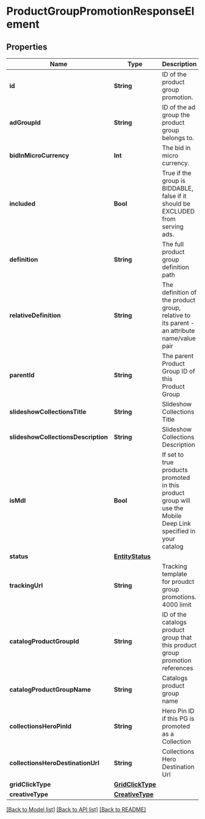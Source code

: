 # ProductGroupPromotionResponseElement

## Properties
Name | Type | Description | Notes
------------ | ------------- | ------------- | -------------
**id** | **String** | ID of the product group promotion. | [optional] 
**adGroupId** | **String** | ID of the ad group the product group belongs to. | [optional] 
**bidInMicroCurrency** | **Int** | The bid in micro currency. | [optional] 
**included** | **Bool** | True if the group is BIDDABLE, false if it should be EXCLUDED from serving ads. | [optional] 
**definition** | **String** | The full product group definition path | [optional] 
**relativeDefinition** | **String** | The definition of the product group, relative to its parent - an attribute name/value pair | [optional] 
**parentId** | **String** | The parent Product Group ID of this Product Group | [optional] 
**slideshowCollectionsTitle** | **String** | Slideshow Collections Title | [optional] 
**slideshowCollectionsDescription** | **String** | Slideshow Collections Description | [optional] 
**isMdl** | **Bool** | If set to true products promoted in this product group will use the Mobile Deep Link specified in your catalog | [optional] 
**status** | [**EntityStatus**](EntityStatus.md) |  | [optional] 
**trackingUrl** | **String** | Tracking template for proudct group promotions. 4000 limit | [optional] 
**catalogProductGroupId** | **String** | ID of the catalogs product group that this product group promotion references | [optional] 
**catalogProductGroupName** | **String** | Catalogs product group name | [optional] 
**collectionsHeroPinId** | **String** | Hero Pin ID if this PG is promoted as a Collection | [optional] 
**collectionsHeroDestinationUrl** | **String** | Collections Hero Destination Url | [optional] 
**gridClickType** | [**GridClickType**](GridClickType.md) |  | [optional] 
**creativeType** | [**CreativeType**](CreativeType.md) |  | [optional] 

[[Back to Model list]](../README.md#documentation-for-models) [[Back to API list]](../README.md#documentation-for-api-endpoints) [[Back to README]](../README.md)


